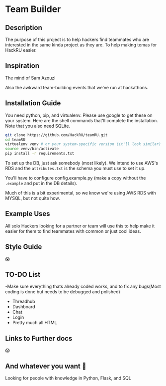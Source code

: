 # Team Builder

## Description

The purpose of this project is to help hackers find teammates who are interested in the same kinda project as they are. To help making temas for HackRU easier.
## Inspiration

The mind of Sam Azouzi

Also the awkward team-building events that we've run at hackathons.

## Installation Guide

You need python, pip, and virtualenv. Please use google to get these on your system.
Here are the shell commands that'll complete the installation. Note that you also need SQLite.
```bash
git clone https://github.com/HackRU/teamRU.git
cd teamRU
virtualenv venv # or your system-specific version (it'll look similar)
source venv/bin/activate
pip install -r requirements.txt
```

To set up the DB, just ask somebody (most likely). We intend to use AWS's RDS and the `attributes.txt` is the schema
you must use to set it up.

You'll have to configure config.example.py (make a copy without the `.example` and put in the DB details).

Much of this is a bit experimental, so we know we're using AWS RDS with MYSQL, but not quite how.

## Example Uses

All solo Hackers looking for a partner or team will use this to help make it easier for them to find teammates with common or just cool ideas.

## Style Guide

:scream:


## TO-DO List
-Make sure everything thats already coded works, and to fix any bugs(Most coding is done but needs to be debugged and polished)

 - Threadhub
 - Dashboard
 - Chat
 - Login
 - Pretty much all HTML

## Links to Further docs

:scream:

## And whatever you want :tada:
Looking for people with knowledge in Python, Flask, and SQL
